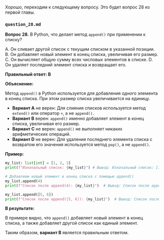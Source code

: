 Хорошо, переходим к следующему вопросу. Это будет вопрос 28 из первой главы.

### `question_28.md`

**Вопрос 28.** В Python, что делает метод `append()` при применении к списку?

A. Он сливает другой список с текущим списком в указанной позиции.
B. Он добавляет новый элемент в конец списка, увеличивая его размер.
C. Он вычисляет общую сумму всех числовых элементов в списке.
D. Он удаляет последний элемент списка и возвращает его.

**Правильный ответ: B**

**Объяснение:**

Метод `append()` в Python используется для добавления *одного* элемента в конец списка. При этом размер списка увеличивается на единицу.

*   **Вариант A** не верен: Для слияния списков используется метод `extend()` или оператор `+`, а не `append()`.
*   **Вариант B** верен: `append()` именно добавляет элемент в конец списка, увеличивая его размер.
*   **Вариант C** не верен: `append()` не выполняет никаких арифметических операций.
*   **Вариант D** не верен: Для удаления последнего элемента списка с возвратом его значения используется метод `pop()`, а не `append()`.

**Пример:**

```python
my_list: list[int] = [1, 2, 3]
print(f"Изначальный список: {my_list}") # Вывод: Изначальный список: [1, 2, 3]

# Добавляем новый элемент в конец списка с помощью append()
my_list.append(4)
print(f"Список после append(4): {my_list}")  # Вывод: Список после append(4): [1, 2, 3, 4]

my_list.append([5, 6])
print(f"Список после append([5, 6]): {my_list}")  # Вывод: Список после append([5, 6]): [1, 2, 3, 4, [5, 6]]
```

**В результате:**

В примере видно, что `append()` добавляет новый элемент в конец списка, а также добавляет другой список как единый элемент.

Таким образом, **вариант B** является правильным ответом.
